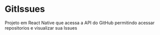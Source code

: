 # GitIssues
Projeto em React Native que acessa a API do GitHub permitindo acessar repositorios e visualizar sua Issues
